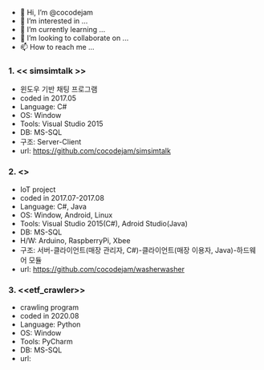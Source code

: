 - 👋 Hi, I’m @cocodejam
- 👀 I’m interested in ...
- 🌱 I’m currently learning ...
- 💞️ I’m looking to collaborate on ...
- 📫 How to reach me ...

<!---
cocodejam/cocodejam is a ✨ special ✨ repository because its `README.md` (this file) appears on your GitHub profile.
You can click the Preview link to take a look at your changes.
--->

### 1. << simsimtalk >>
* 윈도우 기반 채팅 프로그램
* coded in 2017.05
* Language: C#
* OS: Window
* Tools: Visual Studio 2015
* DB: MS-SQL
* 구조: Server-Client
* url: https://github.com/cocodejam/simsimtalk

### 2. <<washerwasher>> 
* IoT project
* coded in 2017.07-2017.08
* Language: C#, Java
* OS: Window, Android, Linux
* Tools: Visual Studio 2015(C#), Adroid Studio(Java)
* DB: MS-SQL
* H/W: Arduino, RaspberryPi, Xbee
* 구조: 서버-클라이언트(매장 관리자, C#)-클라이언트(매장 이용자, Java)-하드웨어 모듈
* url: https://github.com/cocodejam/washerwasher

### 3. <<etf_crawler>>
* crawling program
* coded in 2020.08
* Language: Python
* OS: Window
* Tools: PyCharm
* DB: MS-SQL
* url: 



